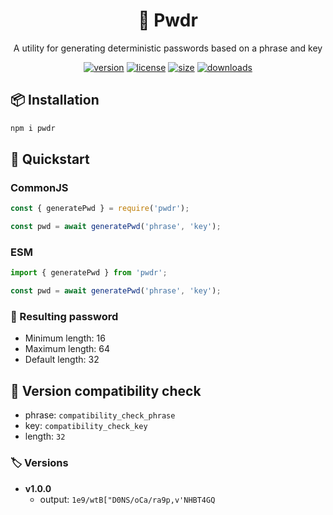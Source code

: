 <div align="center">

# 🔣 Pwdr

A utility for generating deterministic passwords based on a phrase and key

[![version](https://img.shields.io/npm/v/pwdr?style=for-the-badge)](https://www.npmjs.com/package/pwdr)
[![license](https://img.shields.io/npm/l/pwdr?style=for-the-badge)](https://github.com/Apollo917/pwdr/blob/main/LICENSE)
[![size](https://img.shields.io/bundlephobia/minzip/pwdr?style=for-the-badge)](https://bundlephobia.com/result?p=pwdr)
[![downloads](https://img.shields.io/npm/dw/pwdr?style=for-the-badge)](https://www.npmjs.com/package/pwdr)

</div>

## 📦 Installation

```bash
npm i pwdr
```

## 🚀 Quickstart

### CommonJS

```javascript
const { generatePwd } = require('pwdr');

const pwd = await generatePwd('phrase', 'key');
```

### ESM

```javascript
import { generatePwd } from 'pwdr';

const pwd = await generatePwd('phrase', 'key');
```

### 🔢 Resulting password

- Minimum length: 16
- Maximum length: 64
- Default length: 32

## 🔁 Version compatibility check

- phrase: `compatibility_check_phrase`
- key: `compatibility_check_key`
- length: `32`

### 🏷️ Versions

- **v1.0.0**
    - output: `1e9/wtB["D0NS/oCa/ra9p,v'NHBT4GQ`
